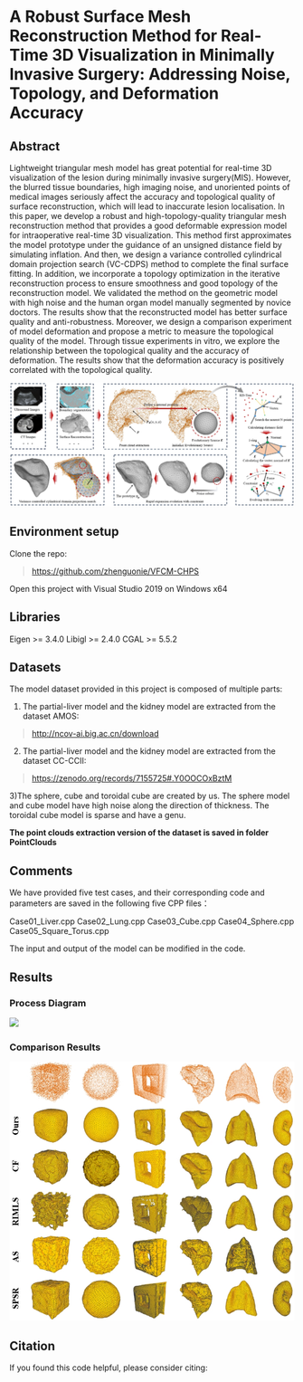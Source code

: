 # A Robust Surface Mesh Reconstruction Method for Real-Time 3D Visualization in Minimally Invasive Surgery: Addressing Noise, Topology, and Deformation Accuracy

## Abstract
Lightweight triangular mesh model has great potential for real-time 3D visualization of the lesion during minimally invasive surgery(MIS). However, the blurred tissue boundaries, high imaging noise, and unoriented points of medical images seriously affect the accuracy and topological quality of surface reconstruction, which will lead to inaccurate lesion localisation. In this paper, we develop a robust and high-topology-quality triangular mesh reconstruction method that provides a good deformable expression model for intraoperative real-time 3D visualization. This method first approximates the model prototype under the guidance of an unsigned distance field by simulating inflation. And then, we design a variance controlled cylindrical domain projection search (VC-CDPS) method to complete the final surface fitting. In addition, we incorporate a topology optimization in the iterative reconstruction process to ensure smoothness and good topology of the reconstruction model. We validated the method on the geometric model with high noise and the human organ model manually segmented by novice doctors. The results show that the reconstructed model has better surface quality and anti-robustness. Moreover, we design a comparison experiment of model deformation and propose a metric to measure the topological quality of the model. Through tissue experiments in vitro, we explore the relationship between the topological quality and the accuracy of deformation. The results show that the deformation accuracy is positively correlated with the topological quality.

![](https://github.com/Scalpelapex/Images/blob/main/VC_CDPS/Overview.jpg)

## Environment setup
Clone the repo: 
> https://github.com/zhenguonie/VFCM-CHPS

Open this project with Visual Studio 2019 on Windows x64

## Libraries
Eigen >= 3.4.0
Libigl >= 2.4.0
CGAL >= 5.5.2

## Datasets
The model dataset provided in this project is composed of multiple parts:
1) The partial-liver model and the kidney model are extracted from the dataset AMOS:
> http://ncov-ai.big.ac.cn/download

2) The partial-liver model and the kidney model are extracted from the dataset CC-CCII:
> https://zenodo.org/records/7155725#.Y0OOCOxBztM

3)The sphere, cube and  toroidal cube are created by us. The sphere model and cube model have high noise along the direction of thickness. The toroidal cube model is sparse and have a genu.

**The point clouds extraction version of the dataset is saved in folder PointClouds**

## Comments
We have provided five test cases, and their corresponding code and parameters are saved in the following five CPP files：

Case01_Liver.cpp
Case02_Lung.cpp
Case03_Cube.cpp
Case04_Sphere.cpp
Case05_Square_Torus.cpp

The input and output of the model can be modified in the code.

## Results
### Process Diagram
![](https://github.com/Scalpelapex/Images/blob/main/VC_CDPS/Surface.gif)

### Comparison Results
![](https://github.com/Scalpelapex/Images/blob/main/VC_CDPS/Results.jpg)

## Citation
If you found this code helpful, please consider citing:
```

```

